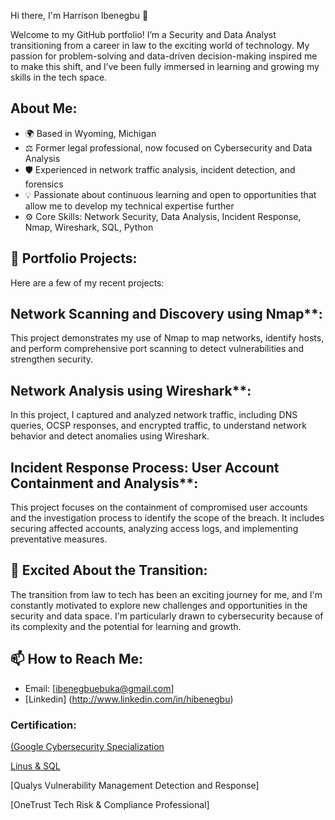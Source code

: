 Hi there, I'm Harrison Ibenegbu 👋

Welcome to my GitHub portfolio! I’m a Security and Data Analyst transitioning from a career in law to the exciting world of technology. My passion for problem-solving and data-driven decision-making inspired me to make this shift, and I’ve been fully immersed in learning and growing my skills in the tech space.

## About Me:

- 🌍 Based in Wyoming, Michigan
- ⚖️ Former legal professional, now focused on Cybersecurity and Data Analysis
- 🛡️ Experienced in network traffic analysis, incident detection, and forensics
- 💡 Passionate about continuous learning and open to opportunities that allow me to develop my technical expertise further
- ⚙️ Core Skills: Network Security, Data Analysis, Incident Response, Nmap, Wireshark, SQL, Python

## 🚀 Portfolio Projects:

Here are a few of my recent projects:


## Network Scanning and Discovery using Nmap**:
   This project demonstrates my use of Nmap to map networks, identify hosts, and perform comprehensive port scanning to detect vulnerabilities and strengthen security.


## Network Analysis using Wireshark**:
   In this project, I captured and analyzed network traffic, including DNS queries, OCSP responses, and encrypted traffic, to understand network behavior and detect anomalies using Wireshark.


## Incident Response Process: User Account Containment and Analysis**:
   This project focuses on the containment of compromised user accounts and the investigation process to identify the scope of the breach. 
   It includes securing affected accounts, analyzing access logs, and implementing preventative measures.

## 🚀 Excited About the Transition:

The transition from law to tech has been an exciting journey for me, and I'm constantly motivated to explore new challenges and opportunities in the security and data space. I'm particularly drawn to cybersecurity because of its complexity and the potential for learning and growth.

## 📫 How to Reach Me:

- Email: [ibenegbuebuka@gmail.com]
- [Linkedin] (http://www.linkedin.com/in/hibenegbu)

### Certification:
[(Google Cybersecurity Specialization](https://www.coursera.org/account/accomplishments/specialization/5RPDQ67NQJXF)

[Linus & SQL](https://www.coursera.org/account/accomplishments/records/TBAQEQJ6YKH3)

[Qualys Vulnerability Management Detection and Response]

[OneTrust Tech Risk & Compliance Professional]
    

